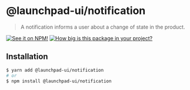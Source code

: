 # @launchpad-ui/notification

> A notification informs a user about a change of state in the product.

[![See it on NPM!](https://img.shields.io/npm/v/@launchpad-ui/notification?style=for-the-badge)](https://www.npmjs.com/package/@launchpad-ui/notification)
[![How big is this package in your project?](https://img.shields.io/bundlephobia/minzip/@launchpad-ui/notification?style=for-the-badge)](https://bundlephobia.com/result?p=@launchpad-ui/notification)

## Installation

```sh
$ yarn add @launchpad-ui/notification
# or
$ npm install @launchpad-ui/notification
```
